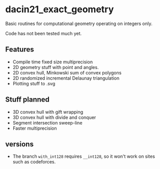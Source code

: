 # dacin21_exact_geometry

Basic routines for computational geometry operating on integers only.

Code has not been tested much yet.

## Features

- Compile time fixed size multiprecision
- 2D geometry stuff with point and angles.
- 2D convex hull, Minkowski sum of convex polygons
- 2D randomized incremental Delaunay triangulation
- Plotting stuff to .svg

## Stuff planned

- 3D convex hull with gift wrapping
- 3D convex hull with divide and conquer
- Segment intersection sweep-line
- Faster multiprecision

## versions

- The branch `with_int128` requires `__int128`, so it won't work on sites such as codeforces.
